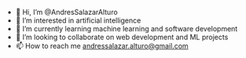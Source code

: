 - 👋 Hi, I’m @AndresSalazarAlturo
- 👀 I’m interested in artificial intelligence 
- 🌱 I’m currently learning machine learning and software development
- 💞️ I’m looking to collaborate on web development and ML projects
- 📫 How to reach me andressalazar.alturo@gmail.com

<!---
AndresSalazarAlturo/AndresSalazarAlturo is a ✨ special ✨ repository because its `README.md` (this file) appears on your GitHub profile.
You can click the Preview link to take a look at your changes.
--->
